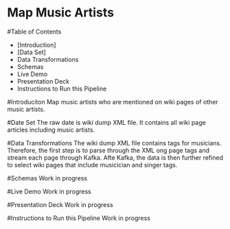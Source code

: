 # Map Music Artists

#Table of Contents

* [Introduction]
* [Data Set]
* Data Transformations
* Schemas
* Live Demo
* Presentation Deck
* Instructions to Run this Pipeline

#Introduciton
Map music artists who are mentioned on wiki pages of other music artists. 

#Date Set
The raw date is wiki dump XML file. It contains all wiki page articles including music artists. 

#Data Transformations
The wiki dump XML file contains tags for musicians. Therefore, the first step is to parse through the XML ong page tags and stream each page through Kafka. Afte Kafka, the data is then further refined to select wiki pages that include musicician and singer tags. 

#Schemas
Work in progress

#Live Demo
Work in progress

#Presentation Deck
Work in progress

#Instructions to Run this Pipeline
Work in progress
